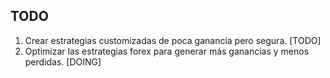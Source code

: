 
## TODO


1. Crear estrategias customizadas de poca ganancia pero segura. [TODO]
2. Optimizar las estrategias forex para generar más ganancias y menos perdidas. [DOING]


